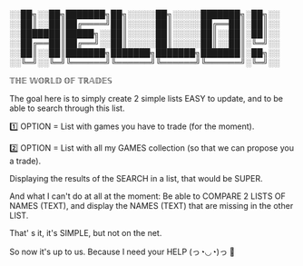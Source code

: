 
░░██╗░░██╗███████╗██╗░░░░░██╗░░░░░███████╗░██╗░░
░░██║░░██║██╔════╝██║░░░░░██║░░░░░██╔══██║░██║░░
░░███████║█████╗░░██║░░░░░██║░░░░░██║░░██║░██║░░
░░██╔══██║██╔══╝░░██║░░░░░██║░░░░░██║░░██║░╚═╝░░
░░██║░░██║███████╗███████╗███████╗███████║░██╗░░
░░╚═╝░░╚═╝╚══════╝╚══════╝╚══════╝╚══════╝░╚═╝░░ 


𝕋ℍ𝔼 𝕎𝕆ℝ𝕃𝔻 𝕆𝔽 𝕋ℝ𝔸𝔻𝔼𝕊

The goal here is to simply create 2 simple lists EASY to update, and to be able to search through this list. 

1️⃣ OPTION = List with games you have to trade (for the moment).

2️⃣ OPTION = List with all my GAMES collection (so that we can propose you a trade).

Displaying the results of the SEARCH in a list, that would be SUPER.


And what I can't do at all at the moment:
Be able to COMPARE 2 LISTS OF NAMES (TEXT), and display the NAMES (TEXT) that are missing in the other LIST.



That' s it, it's SIMPLE, but not on the net.

So now it's up to us.
Because I need your HELP  (っ◔◡◔)っ 💖
